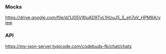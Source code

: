 ### Mocks

https://drive.google.com/file/d/1J05VWuAD9TvL1HzuJ5_S_eh7oV_HPM8A/view

### API

https://my-json-server.typicode.com/codebuds-fk/chat/chats
